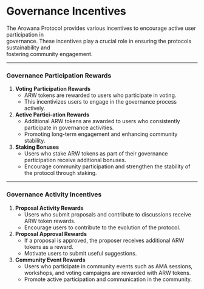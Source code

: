 # Governance Incentives

The Arowana Protocol provides various incentives to encourage active user participation in
\
governance. These incentives play a crucial role in ensuring the protocols sustainability and
\
fostering community engagement.

***

### Governance Participation Rewards

1. **Voting Participation Rewards**
   * ARW tokens are rewarded to users who participate in voting.
   * This incentivizes users to engage in the governance process actively.
2. **Active Partici-ation Rewards**
   * Additional ARW tokens are awarded to users who consistently participate in
     &#x20;governance activities.
   * Promoting long-term engagement and enhancing
     &#x20;community stability.
3. **Staking Bonuses**
   * Users who stake ARW tokens as part of their governance participation receive
     &#x20;additional bonuses.
   * Encourage community participation and strengthen the stability of the protocol through staking.

***

### Governance Activity Incentives

1. **Proposal Activity Rewards**
   * Users who submit proposals and contribute to discussions receive ARW token
     &#x20;rewards.
   * Encourage users to contribute to the evolution of the protocol.
2. **Proposal Approval Rewards**
   * If a proposal is approved, the proposer receives additional ARW tokens as a
     &#x20;reward.
   * Motivate users to submit useful suggestions.
3. **Community Event Rewards**
   * Users who participate in community events such as AMA sessions, workshops,
     &#x20;and voting campaigns are rewarded with ARW tokens.
   * Promote active participation and communication in the community.
